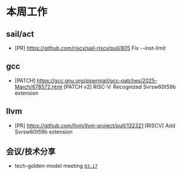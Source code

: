 # 本周工作

## sail/act

- \[PR\] <https://github.com/riscv/sail-riscv/pull/805> Fix --inst-limit

## gcc

- \[PATCH\] <https://gcc.gnu.org/pipermail/gcc-patches/2025-March/678572.html> \[PATCH v2\] RISC-V: Recognized Svrsw60t59b extension

## llvm

- \[PR\] <https://github.com/llvm/llvm-project/pull/132321> \[RISCV\] Add Svrsw60t59b extension

## 会议/技术分享

- tech-golden-model meeting [`03.17`](https://docs.google.com/document/d/1f9ihMT8vcmgijmvebMiHttwSbw9eY_MKkR9ea3CNFCg)
